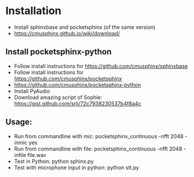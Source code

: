 # Installation
- Install sphinxbase and pocketsphinx (of the same version)
- https://cmusphinx.github.io/wiki/download/

## Install pocketsphinx-python
- Follow install instructions for https://github.com/cmusphinx/sphinxbase
- Follow install instructions for https://github.com/cmusphinx/pocketsphinx
- https://github.com/cmusphinx/pocketsphinx-python
- Install PyAudio
- Download amazing script of Sophie: https://gist.github.com/srli/72c7938230537b4f8a4c

## Usage:
- Run from commandline with mic: pocketsphinx_continuous -nfft 2048 -inmic yes
- Run from commandline with file: pocketsphinx_continuous -nfft 2048 -infile file.wav
- Test in Python: python sphinx.py 
- Test with microphone input in python: python stt.py
